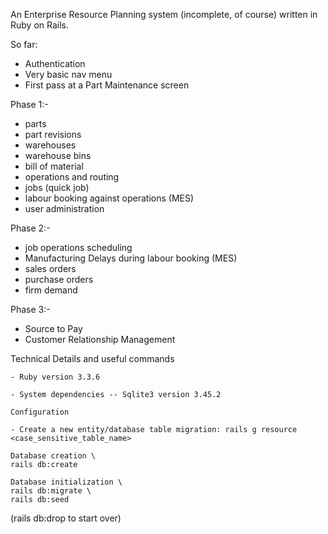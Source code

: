 An Enterprise Resource Planning system (incomplete, of course) written in Ruby on Rails.

So far:

- Authentication
- Very basic nav menu
- First pass at a Part Maintenance screen

Phase 1:-

- parts
- part revisions
- warehouses
- warehouse bins
- bill of material
- operations and routing
- jobs (quick job)
- labour booking against operations (MES)
- user administration


Phase 2:-

- job operations scheduling
- Manufacturing Delays during labour booking (MES)
- sales orders
- purchase orders
- firm demand

Phase 3:-

- Source to Pay
- Customer Relationship Management

Technical Details and useful commands

    - Ruby version 3.3.6

    - System dependencies -- Sqlite3 version 3.45.2

    Configuration
    
    - Create a new entity/database table migration: rails g resource <case_sensitive_table_name>

    Database creation \
    rails db:create

    Database initialization \
    rails db:migrate \
    rails db:seed

(rails db:drop to start over)

